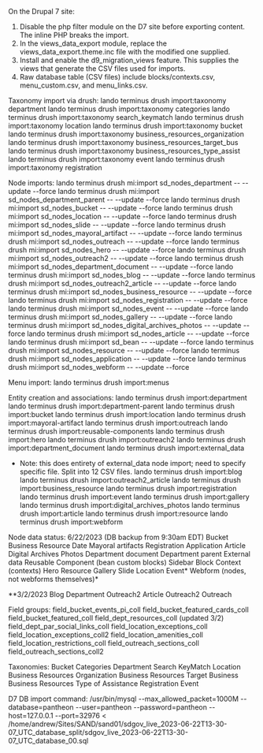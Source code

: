 On the Drupal 7 site:
1. Disable the php filter module on the D7 site before exporting content. The inline PHP breaks the import.
2. In the views_data_export module, replace the views_data_export.theme.inc file with the modified one supplied.
3. Install and enable the d9_migration_views feature.  This supplies the views that generate the CSV files used for imports.
4. Raw database table (CSV files) include blocks/contexts.csv, menu_custom.csv, and menu_links.csv.

Taxonomy import via drush:
lando terminus drush import:taxonomy department
lando terminus drush import:taxonomy categories
lando terminus drush import:taxonomy search_keymatch
lando terminus drush import:taxonomy location
lando terminus drush import:taxonomy bucket
lando terminus drush import:taxonomy business_resources_organization
lando terminus drush import:taxonomy business_resources_target_bus
lando terminus drush import:taxonomy business_resources_type_assist
lando terminus drush import:taxonomy event
lando terminus drush import:taxonomy registration

Node imports:
lando terminus drush mi:import sd_nodes_department -- --update --force
lando terminus drush mi:import sd_nodes_department_parent -- --update --force
lando terminus drush mi:import sd_nodes_bucket -- --update --force
lando terminus drush mi:import sd_nodes_location -- --update --force
lando terminus drush mi:import sd_nodes_slide -- --update --force
lando terminus drush mi:import sd_nodes_mayoral_artifact -- --update --force
lando terminus drush mi:import sd_nodes_outreach -- --update --force
lando terminus drush mi:import sd_nodes_hero -- --update --force
lando terminus drush mi:import sd_nodes_outreach2 -- --update --force
lando terminus drush mi:import sd_nodes_department_document -- --update --force
lando terminus drush mi:import sd_nodes_blog -- --update --force
lando terminus drush mi:import sd_nodes_outreach2_article -- --update --force
lando terminus drush mi:import sd_nodes_business_resource -- --update --force
lando terminus drush mi:import sd_nodes_registration -- --update --force
lando terminus drush mi:import sd_nodes_event -- --update --force
lando terminus drush mi:import sd_nodes_gallery -- --update --force
lando terminus drush mi:import sd_nodes_digital_archives_photos -- --update --force
lando terminus drush mi:import sd_nodes_article -- --update --force
lando terminus drush mi:import sd_bean -- --update --force
lando terminus drush mi:import sd_nodes_resource -- --update --force
lando terminus drush mi:import sd_nodes_application -- --update --force
lando terminus drush mi:import sd_nodes_webform -- --update --force

Menu import:
lando terminus drush import:menus

Entity creation and associations:
lando terminus drush import:department
lando terminus drush import:department-parent
lando terminus drush import:bucket
lando terminus drush import:location
lando terminus drush import:mayoral-artifact
lando terminus drush import:outreach
lando terminus drush import:reusable-components
lando terminus drush import:hero
lando terminus drush import:outreach2
lando terminus drush import:department_document
lando terminus drush import:external_data 
  * Note: this does entirety of external_data node import; need to specify specific file.  Split into 12 CSV files.
lando terminus drush import:blog
lando terminus drush import:outreach2_article
lando terminus drush import:business_resource
lando terminus drush import:registration
lando terminus drush import:event
lando terminus drush import:gallery
lando terminus drush import:digital_archives_photos 
lando terminus drush import:article
lando terminus drush import:resource 
lando terminus drush import:webform

Node data status:
6/22/2023 (DB backup from 9:30am EDT)
Bucket
Business Resource
Date
Mayoral artifacts
Registration
Application
Article
Digital Archives Photos
Department document
Department parent
External data
Reusable Component (bean custom blocks)
Sidebar Block Context (contexts)
Hero
Resource
Gallery
Slide
Location
Event*
Webform (nodes, not webforms themselves)*

**3/2/2023
Blog
Department
Outreach2 Article
Outreach2
Outreach

Field groups:
field_bucket_events_pi_coll
field_bucket_featured_cards_coll
field_bucket_featured_coll
field_dept_resources_coll (updated 3/2)
field_dept_par_social_links_coll
field_location_exceptions_coll
field_location_exceptions_coll2
field_location_amenities_coll
field_location_restrictions_coll
field_outreach_sections_coll
field_outreach_sections_coll2

Taxonomies:
Bucket
Categories
Department
Search KeyMatch
Location
Business Resources Organization
Business Resources Target Business
Business Resources Type of Assistance
Registration
Event

D7 DB import command:
/usr/bin/mysql --max_allowed_packet=1000M --database=pantheon --user=pantheon --password=pantheon --host=127.0.0.1 --port=32976 < /home/andrew/Sites/SAND/sand01/sdgov_live_2023-06-22T13-30-07_UTC_database_split/sdgov_live_2023-06-22T13-30-07_UTC_database_00.sql
